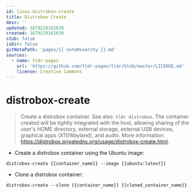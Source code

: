 ```yaml
---
id: linux.distrobox-create
title: Distrobox Create
desc: ''
updated: 1679229162639
created: 1679229162639
stub: false
isDir: false
gitNotePath: 'pages/{{ noteHiearchy }}.md'
sources:
  - name: tldr-pages
    url: 'https://github.com/tldr-pages/tldr/blob/master/LICENSE.md'
    license: Creative Commons
---
```

# distrobox-create

> Create a distrobox container. See also: `tldr distrobox`.
> The container created will be tightly integrated with the host, allowing sharing of the user's HOME directory, external storage, external USB devices, graphical apps (X11/Wayland), and audio.
> More information: <https://distrobox.privatedns.org/usage/distrobox-create.html>.

- Create a distrobox container using the Ubuntu image:

`distrobox-create {{container_name}} --image {{ubuntu:latest}}`

- Clone a distrobox container:

`distrobox-create --clone {{container_name}} {{cloned_container_name}}`

